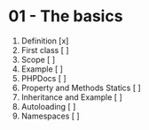 01 - The basics
=================

1. Definition [x]
2. First class [ ]
3. Scope [ ]
4. Example [ ]
5. PHPDocs [ ]
6. Property and Methods Statics [ ]
7. Inheritance and Example [ ]
8. Autoloading [ ]
9. Namespaces [ ]